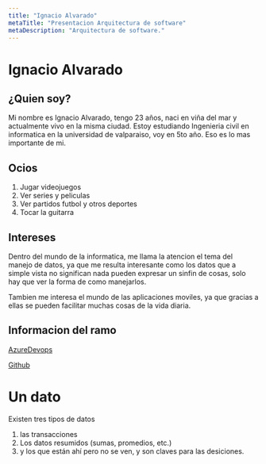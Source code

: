 ```yaml
---
title: "Ignacio Alvarado"
metaTitle: "Presentacion Arquitectura de software"
metaDescription: "Arquitectura de software."
---
```

# Ignacio Alvarado
## ¿Quien soy?
Mi nombre es Ignacio Alvarado, tengo 23 años, naci en viña del mar y actualmente vivo en la misma ciudad. Estoy estudiando Ingenieria civil en informatica en la universidad de valparaiso, voy en 5to año. Eso es lo mas importante de mi.

## Ocios
1. Jugar videojuegos
2. Ver series y peliculas
3. Ver partidos futbol y otros deportes
4. Tocar la guitarra

## Intereses
Dentro del mundo de la informatica, me llama la atencion el tema del manejo de datos, ya que me resulta interesante como los datos que a simple vista no significan nada pueden expresar un sinfin de cosas, solo hay que ver la forma de como manejarlos.

Tambien me interesa el mundo de las aplicaciones moviles, ya que gracias a ellas se pueden facilitar muchas cosas de la vida diaria.


## Informacion del ramo

[AzureDevops](https://dev.azure.com/DesArq2020/_git/TallerN01)

[Github](https://github.com/ignacioalvaradot/wiki-uv)


# Un dato
Existen tres tipos de datos

1. las transacciones
2. Los datos resumidos (sumas, promedios, etc.)
3. y los que están ahí pero no se ven, y son claves para las desiciones.
